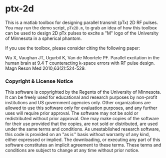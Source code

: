 # ptx-2d
This is a matlab toolbox for designing parallel transmit (pTx) 2D RF pulses.
You may run the demo script, `pTx2D.m`, to grab an idea of how this toolbox can be used to design 2D pTx pulses to excite a "M" logo of the University of Minnesota in a spherical phantom. 

If you use the toolbox, please consider citing the following paper:

Wu X, Vaughan JT, Ugurbil K, Van de Moortele PF. Parallel excitation in the human brain at 9.4 T counteracting k-space errors with RF pulse design. Magn Reson Med 2010;63(2):524-529.


### Copyright & License Notice
This software is copyrighted by the Regents of the University of Minnesota. It can be freely used for educational and research purposes by non-profit institutions and US government agencies only. 
Other organizations are allowed to use this software only for evaluation purposes, and any further uses will require prior approval. The software may not be sold or redistributed without prior approval. 
One may make copies of the software for their use provided that the copies, are not sold or distributed, are used under the same terms and conditions. 
As unestablished research software, this code is provided on an "as is'' basis without warranty of any kind, either expressed or implied. 
The downloading, or executing any part of this software constitutes an implicit agreement to these terms. These terms and conditions are subject to change at any time without prior notice.
